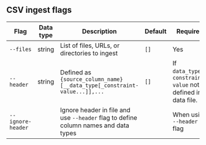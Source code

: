 ## CSV ingest flags

| Flag | Data type | Description | Default | Required |
|---|---|---|---|---|
| `--files` | string | List of files, URLs, or directories to ingest | `[]` | Yes |
| `--header` | string | Defined as  `{source_column_name}[__data_type[_constraint-value...]],...` | `[]` | If `data_type`, `constraint-value` not defined in data file. |
| `--ignore-header` |  | Ignore header in file and use `--header` flag to define column names and data types |  | When using `--header` flag |
